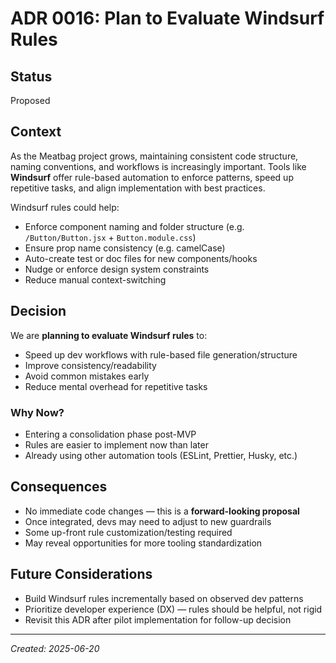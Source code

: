 # ADR 0016: Plan to Evaluate Windsurf Rules

## Status

Proposed

## Context

As the Meatbag project grows, maintaining consistent code structure, naming conventions, and workflows is increasingly important. Tools like **Windsurf** offer rule-based automation to enforce patterns, speed up repetitive tasks, and align implementation with best practices.

Windsurf rules could help:

- Enforce component naming and folder structure (e.g. `/Button/Button.jsx` + `Button.module.css`)
- Ensure prop name consistency (e.g. camelCase)
- Auto-create test or doc files for new components/hooks
- Nudge or enforce design system constraints
- Reduce manual context-switching

## Decision

We are **planning to evaluate Windsurf rules** to:

- Speed up dev workflows with rule-based file generation/structure
- Improve consistency/readability
- Avoid common mistakes early
- Reduce mental overhead for repetitive tasks

### Why Now?

- Entering a consolidation phase post-MVP
- Rules are easier to implement now than later
- Already using other automation tools (ESLint, Prettier, Husky, etc.)

## Consequences

- No immediate code changes — this is a **forward-looking proposal**
- Once integrated, devs may need to adjust to new guardrails
- Some up-front rule customization/testing required
- May reveal opportunities for more tooling standardization

## Future Considerations

- Build Windsurf rules incrementally based on observed dev patterns
- Prioritize developer experience (DX) — rules should be helpful, not rigid
- Revisit this ADR after pilot implementation for follow-up decision

---

_Created: 2025-06-20_
